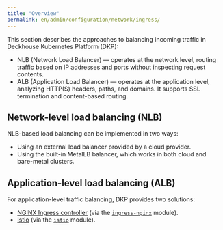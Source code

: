 ```yaml
---
title: "Overview"
permalink: en/admin/configuration/network/ingress/
---
```


This section describes the approaches to balancing incoming traffic in Deckhouse Kubernetes Platform (DKP):

- NLB (Network Load Balancer) — operates at the network level, routing traffic based on IP addresses
  and ports without inspecting request contents.
- ALB (Application Load Balancer) — operates at the application level, analyzing HTTP(S) headers, paths, and domains.
  It supports SSL termination and content-based routing.

## Network-level load balancing (NLB)

NLB-based load balancing can be implemented in two ways:

- Using an external load balancer provided by a cloud provider.
- Using the built-in MetalLB balancer, which works in both cloud and bare-metal clusters.

## Application-level load balancing (ALB)

For application-level traffic balancing, DKP provides two solutions:

- [NGINX Ingress controller](https://github.com/kubernetes/ingress-nginx) (via the [`ingress-nginx`](/modules/ingress-nginx/) module).
- [Istio](https://istio.io/) (via the [`istio`](/modules/istio/) module).
